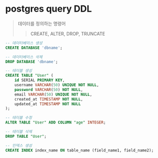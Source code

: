 # postgres query DDL

> 데이터를 정의하는 명령어
>
> > CREATE, ALTER, DROP, TRUNCATE

```sql
-- 데이터베이스 생성
CREATE DATABASE 'dbname';

-- 데이터베이스 삭제
DROP DATABASE 'dbname';

-- 테이블 생성
CREATE TABLE "User" (
	id SERIAL PRIMARY KEY,
	username VARCHAR(50) UNIQUE NOT NULL,
	password VARCHAR(50) NOT NULL,
	email VARCHAR(50) UNIQUE NOT NULL,
	created_at TIMESTAMP NOT NULL,
	updated_at TIMESTAMP NOT NULL
);

-- 테이블 수정
ALTER TABLE "User" ADD COLUMN "age" INTEGER;

-- 테이블 삭제
DROP TABLE "User";

-- 인덱스 생성
CREATE INDEX index_name ON table_name (field_name1, field_name2);
```
